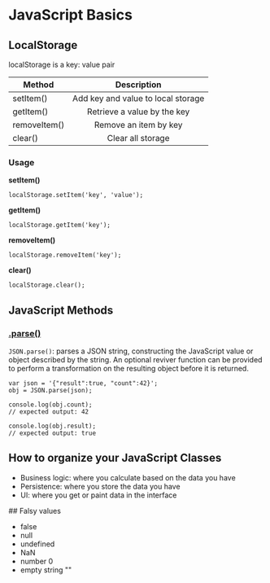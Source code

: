 # JavaScript Basics

## LocalStorage

localStorage is a key: value pair

| Method        | Description                        |
| ------------- |:----------------------------------:|
| setItem()     | Add key and value to local storage |
| getItem()     | Retrieve a value by the key        |
| removeItem()  | Remove an item by key              |
| clear()       | Clear all storage                  |

### Usage

**setItem()**

`localStorage.setItem('key', 'value');`

**getItem()**

`localStorage.getItem('key');`

**removeItem()**

`localStorage.removeItem('key');`

**clear()**

`localStorage.clear();`

## JavaScript Methods

### [.parse()](https://developer.mozilla.org/en-US/docs/Web/JavaScript/Reference/Global_Objects/JSON/parse)

`JSON.parse()`: parses a JSON string, constructing the JavaScript value or object described by the string. An optional reviver function can be provided to perform a transformation on the resulting object before it is returned.

```
var json = '{"result":true, "count":42}';
obj = JSON.parse(json);

console.log(obj.count);
// expected output: 42

console.log(obj.result);
// expected output: true
```


## How to organize your JavaScript Classes

- Business logic: where you calculate based on the data you have
- Persistence: where you store the data you have
- UI: where you get or paint data in the interface

## Falsy values

- false
- null
- undefined
- NaN
- number 0
- empty string ""
